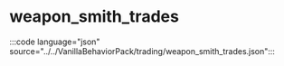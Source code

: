 # weapon_smith_trades

:::code language="json" source="../../VanillaBehaviorPack/trading/weapon_smith_trades.json":::